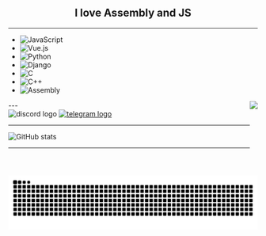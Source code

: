 <h2 align="center">I love Assembly and JS</h2>

---
 - ![JavaScript](https://img.shields.io/badge/-JavaScript-F7DF1E?style=flat-square&logo=javascript&logoColor=black) 
 - ![Vue.js](https://img.shields.io/badge/-Vue.js-4FC08D?style=flat-square&logo=vue.js&logoColor=white) 
 - ![Python](https://img.shields.io/badge/-Python-3776AB?style=flat-square&logo=python&logoColor=white)
 - ![Django](https://img.shields.io/badge/-Django-092E20?style=flat-square&logo=django&logoColor=white) 
 - ![C](https://img.shields.io/badge/-C-A8B400?style=flat-square&logo=c&logoColor=white) 
 - ![C++](https://img.shields.io/badge/-C++-00599C?style=flat-square&logo=c%2B%2B&logoColor=white) 
 - ![Assembly](https://img.shields.io/badge/-Assembly-000000?style=flat-square&logo=assembly&logoColor=white) 


<img align="right" height="150" src="https://avatars.githubusercontent.com/u/143228874?v=4"  />
---

<div align="left">
  <img src="https://img.shields.io/static/v1?message=Discord&logo=discord&label=tiltewww&color=7289DA&logoColor=white&labelColor=&style=for-the-badge" height="35" alt="discord logo"  />
  <a href="https://t.me/t1ltewww" target="_blank">
    <img src="https://img.shields.io/static/v1?message=Telegram&logo=telegram&label=&color=2CA5E0&logoColor=white&labelColor=&style=for-the-badge" height="35" alt="telegram logo"  />
  </a>
</div>

---

![GitHub stats](https://github-readme-stats.vercel.app/api?username=tiltewww&show_icons=true&theme=radical)

---
<br clear="both">

<img src="https://raw.githubusercontent.com/tiltewww/tiltewww/output/snake.svg" alt="Snake animation" />
